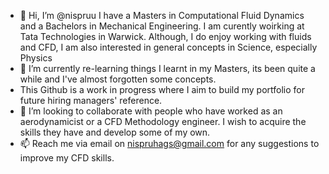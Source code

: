- 👋 Hi, I’m @nispruu
I have a Masters in Computational Fluid Dynamics and a Bachelors in Mechanical Engineering. I am curently woirking at Tata Technologies in Warwick.
Although, I do enjoy working with fluids and CFD, I am also interested in general concepts in Science, especially Physics
- 🌱 I’m currently re-learning things I learnt in my Masters, its been quite a while and I've almost forgotten some concepts.
- This Github is a work in progress where I aim to build my portfolio for future hiring managers' reference.
- 💞️ I’m looking to collaborate with people who have worked as an aerodynamicist or a CFD Methodology engineer. I wish to acquire the skills they have and develop some of my own.
- 📫 Reach me via email on nispruhags@gmail.com for any suggestions to improve my CFD skills.



<!---
nispruu/nispruu is a ✨ special ✨ repository because its `README.md` (this file) appears on your GitHub profile.
You can click the Preview link to take a look at your changes.
--->
